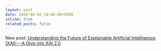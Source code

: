 ```yaml
---
layout: post
date: 2024-08-02 10:00:00+0200
inline: true
related_posts: false
---
```


New post: [Understanding the Future of Explainable Artificial Intelligence (XAI)---A Dive into XAI 2.0](https://eduardstan.github.io/blog/2024/xai2-manifesto/)